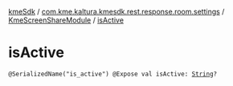 [kmeSdk](../../index.md) / [com.kme.kaltura.kmesdk.rest.response.room.settings](../index.md) / [KmeScreenShareModule](index.md) / [isActive](./is-active.md)

# isActive

`@SerializedName("is_active") @Expose val isActive: `[`String`](https://kotlinlang.org/api/latest/jvm/stdlib/kotlin/-string/index.html)`?`